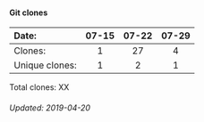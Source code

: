 #### Git clones
Date:    |        07-15   |       07-22  |  07-29
|:---    |:---:   |:---:  |:---:
Clones:  |        1       |       27     |  4
Unique   clones:  |       1       |      2  |      1

Total clones: XX

###### Updated: 2019-04-20
